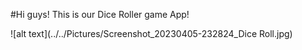 #Hi guys! This is our Dice Roller game App!

![alt text](../../Pictures/Screenshot_20230405-232824_Dice Roll.jpg)